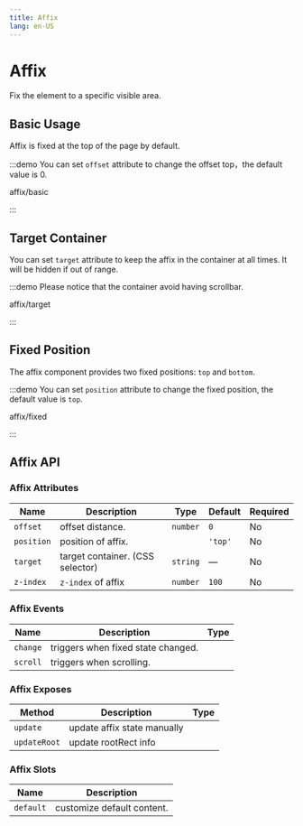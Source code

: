 ```yaml
---
title: Affix
lang: en-US
---
```


# Affix

Fix the element to a specific visible area.

## Basic Usage

Affix is fixed at the top of the page by default.

:::demo You can set `offset` attribute to change the offset top，the default value is 0.

affix/basic

:::

## Target Container

You can set `target` attribute to keep the affix in the container at all times. It will be hidden if out of range.

:::demo Please notice that the container avoid having scrollbar.

affix/target

:::

## Fixed Position

The affix component provides two fixed positions: `top` and `bottom`.

:::demo You can set `position` attribute to change the fixed position, the default value is `top`.

affix/fixed

:::

## Affix API

### Affix Attributes

| Name       | Description                      | Type                                     | Default | Required |
| ---------- | -------------------------------- | ---------------------------------------- | ------- | -------- |
| `offset`   | offset distance.                 | `number`                                 | `0`     | No       |
| `position` | position of affix.               | <EnumType :values="['top', 'bottom']" /> | `'top'` | No       |
| `target`   | target container. (CSS selector) | `string`                                 | —       | No       |
| `z-index`  | `z-index` of affix               | `number`                                 | `100`   | No       |

### Affix Events

| Name     | Description                        | Type                                                                            |
| -------- | ---------------------------------- | ------------------------------------------------------------------------------- |
| `change` | triggers when fixed state changed. | <FunctionType :params="[['fixed', 'boolean']]" />                               |
| `scroll` | triggers when scrolling.           | <FunctionType :params="[['value', '{ scrollTop: number, fixed: boolean }']]" /> |

### Affix Exposes

| Method       | Description                 | Type             |
| ------------ | --------------------------- | ---------------- |
| `update`     | update affix state manually | <FunctionType /> |
| `updateRoot` | update rootRect info        | <FunctionType /> |

### Affix Slots

| Name      | Description                |
| --------- | -------------------------- |
| `default` | customize default content. |

